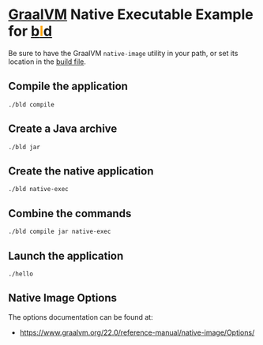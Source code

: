 # [GraalVM](https://www.graalvm.org/) Native Executable Example for [b<span style="color:orange">l</span>d](https://rife2.com/bld)

Be sure to have the GraalVM `native-image` utility in your path, or set its location in the
[build file](https://github.com/rife2/graalvm-native-bld-example/tree/main/src/bld/java/com/example).

## Compile the application

```console
./bld compile
```
## Create a Java archive

```console
./bld jar
```

## Create the native application

```console
./bld native-exec
```

## Combine the commands

```console
./bld compile jar native-exec
```

## Launch the application

```console
./hello
```

## Native Image Options

The options documentation can be found at:

* https://www.graalvm.org/22.0/reference-manual/native-image/Options/
